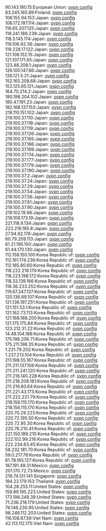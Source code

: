 90.143.180.15:European Union: [ovpn config](vpn/90_143_180_15.ovpn)  
83.245.165.89:Finland: [ovpn config](vpn/83_245_165_89.ovpn)  
106.155.94.153:Japan: [ovpn config](vpn/106_155_94_153.ovpn)  
106.172.187.114:Japan: [ovpn config](vpn/106_172_187_114.ovpn)  
116.65.207.125:Japan: [ovpn config](vpn/116_65_207_125.ovpn)  
118.241.188.239:Japan: [ovpn config](vpn/118_241_188_239.ovpn)  
118.3.145.174:Japan: [ovpn config](vpn/118_3_145_174.ovpn)  
119.106.92.36:Japan: [ovpn config](vpn/119_106_92_36.ovpn)  
119.228.17.122:Japan: [ovpn config](vpn/119_228_17_122.ovpn)  
121.106.152.15:Japan: [ovpn config](vpn/121_106_152_15.ovpn)  
121.107.171.65:Japan: [ovpn config](vpn/121_107_171_65.ovpn)  
123.48.208.1:Japan: [ovpn config](vpn/123_48_208_1.ovpn)  
126.100.147.66:Japan: [ovpn config](vpn/126_100_147_66.ovpn)  
126.121.5.21:Japan: [ovpn config](vpn/126_121_5_21.ovpn)  
152.165.208.68:Japan: [ovpn config](vpn/152_165_208_68.ovpn)  
153.125.85.121:Japan: [ovpn config](vpn/153_125_85_121.ovpn)  
164.70.214.2:Japan: [ovpn config](vpn/164_70_214_2.ovpn)  
180.198.204.102:Japan: [ovpn config](vpn/180_198_204_102.ovpn)  
180.47.191.23:Japan: [ovpn config](vpn/180_47_191_23.ovpn)  
182.168.137.153:Japan: [ovpn config](vpn/182_168_137_153.ovpn)  
218.110.151.102:Japan: [ovpn config](vpn/218_110_151_102.ovpn)  
219.100.37.110:Japan: [ovpn config](vpn/219_100_37_110.ovpn)  
219.100.37.118:Japan: [ovpn config](vpn/219_100_37_118.ovpn)  
219.100.37.119:Japan: [ovpn config](vpn/219_100_37_119.ovpn)  
219.100.37.126:Japan: [ovpn config](vpn/219_100_37_126.ovpn)  
219.100.37.165:Japan: [ovpn config](vpn/219_100_37_165.ovpn)  
219.100.37.166:Japan: [ovpn config](vpn/219_100_37_166.ovpn)  
219.100.37.169:Japan: [ovpn config](vpn/219_100_37_169.ovpn)  
219.100.37.174:Japan: [ovpn config](vpn/219_100_37_174.ovpn)  
219.100.37.177:Japan: [ovpn config](vpn/219_100_37_177.ovpn)  
219.100.37.179:Japan: [ovpn config](vpn/219_100_37_179.ovpn)  
219.100.37.190:Japan: [ovpn config](vpn/219_100_37_190.ovpn)  
219.100.37.2:Japan: [ovpn config](vpn/219_100_37_2.ovpn)  
219.100.37.24:Japan: [ovpn config](vpn/219_100_37_24.ovpn)  
219.100.37.29:Japan: [ovpn config](vpn/219_100_37_29.ovpn)  
219.100.37.54:Japan: [ovpn config](vpn/219_100_37_54.ovpn)  
219.100.37.56:Japan: [ovpn config](vpn/219_100_37_56.ovpn)  
219.100.37.81:Japan: [ovpn config](vpn/219_100_37_81.ovpn)  
219.100.37.90:Japan: [ovpn config](vpn/219_100_37_90.ovpn)  
219.102.19.98:Japan: [ovpn config](vpn/219_102_19_98.ovpn)  
219.106.173.19:Japan: [ovpn config](vpn/219_106_173_19.ovpn)  
221.118.9.134:Japan: [ovpn config](vpn/221_118_9_134.ovpn)  
223.216.185.8:Japan: [ovpn config](vpn/223_216_185_8.ovpn)  
27.94.92.178:Japan: [ovpn config](vpn/27_94_92_178.ovpn)  
60.79.209.113:Japan: [ovpn config](vpn/60_79_209_113.ovpn)  
61.21.195.150:Japan: [ovpn config](vpn/61_21_195_150.ovpn)  
61.44.170.130:Japan: [ovpn config](vpn/61_44_170_130.ovpn)  
112.158.150.100:Korea Republic of: [ovpn config](vpn/112_158_150_100.ovpn)  
112.161.174.236:Korea Republic of: [ovpn config](vpn/112_161_174_236.ovpn)  
112.185.80.60:Korea Republic of: [ovpn config](vpn/112_185_80_60.ovpn)  
118.222.218.179:Korea Republic of: [ovpn config](vpn/118_222_218_179.ovpn)  
118.223.198.172:Korea Republic of: [ovpn config](vpn/118_223_198_172.ovpn)  
118.33.139.166:Korea Republic of: [ovpn config](vpn/118_33_139_166.ovpn)  
118.36.233.252:Korea Republic of: [ovpn config](vpn/118_36_233_252.ovpn)  
119.67.247.137:Korea Republic of: [ovpn config](vpn/119_67_247_137.ovpn)  
120.136.89.107:Korea Republic of: [ovpn config](vpn/120_136_89_107.ovpn)  
121.136.197.251:Korea Republic of: [ovpn config](vpn/121_136_197_251.ovpn)  
121.151.53.1:Korea Republic of: [ovpn config](vpn/121_151_53_1.ovpn)  
121.162.73.113:Korea Republic of: [ovpn config](vpn/121_162_73_113.ovpn)  
121.168.188.200:Korea Republic of: [ovpn config](vpn/121_168_188_200.ovpn)  
121.175.175.84:Korea Republic of: [ovpn config](vpn/121_175_175_84.ovpn)  
123.212.31.22:Korea Republic of: [ovpn config](vpn/123_212_31_22.ovpn)  
14.48.104.188:Korea Republic of: [ovpn config](vpn/14_48_104_188.ovpn)  
175.198.206.71:Korea Republic of: [ovpn config](vpn/175_198_206_71.ovpn)  
175.211.198.35:Korea Republic of: [ovpn config](vpn/175_211_198_35.ovpn)  
1.231.79.202:Korea Republic of: [ovpn config](vpn/1_231_79_202.ovpn)  
1.237.213.104:Korea Republic of: [ovpn config](vpn/1_237_213_104.ovpn)  
211.198.55.167:Korea Republic of: [ovpn config](vpn/211_198_55_167.ovpn)  
211.211.137.108:Korea Republic of: [ovpn config](vpn/211_211_137_108.ovpn)  
211.211.241.120:Korea Republic of: [ovpn config](vpn/211_211_241_120.ovpn)  
211.216.140.228:Korea Republic of: [ovpn config](vpn/211_216_140_228.ovpn)  
211.218.208.181:Korea Republic of: [ovpn config](vpn/211_218_208_181.ovpn)  
211.219.80.64:Korea Republic of: [ovpn config](vpn/211_219_80_64.ovpn)  
211.221.43.173:Korea Republic of: [ovpn config](vpn/211_221_43_173.ovpn)  
211.222.221.79:Korea Republic of: [ovpn config](vpn/211_222_221_79.ovpn)  
218.156.115.170:Korea Republic of: [ovpn config](vpn/218_156_115_170.ovpn)  
218.156.115.170:Korea Republic of: [ovpn config](vpn/218_156_115_170.ovpn)  
220.70.29.223:Korea Republic of: [ovpn config](vpn/220_70_29_223.ovpn)  
220.72.195.50:Korea Republic of: [ovpn config](vpn/220_72_195_50.ovpn)  
220.72.95.30:Korea Republic of: [ovpn config](vpn/220_72_95_30.ovpn)  
220.76.210.41:Korea Republic of: [ovpn config](vpn/220_76_210_41.ovpn)  
221.150.189.210:Korea Republic of: [ovpn config](vpn/221_150_189_210.ovpn)  
222.102.99.216:Korea Republic of: [ovpn config](vpn/222_102_99_216.ovpn)  
222.234.83.45:Korea Republic of: [ovpn config](vpn/222_234_83_45.ovpn)  
58.232.181.70:Korea Republic of: [ovpn config](vpn/58_232_181_70.ovpn)  
59.0.217.78:Korea Republic of: [ovpn config](vpn/59_0_217_78.ovpn)  
61.78.165.127:Korea Republic of: [ovpn config](vpn/61_78_165_127.ovpn)  
187.191.49.31:Mexico: [ovpn config](vpn/187_191_49_31.ovpn)  
201.170.72.73:Mexico: [ovpn config](vpn/201_170_72_73.ovpn)  
219.74.131.141:Singapore: [ovpn config](vpn/219_74_131_141.ovpn)  
184.22.179.153:Thailand: [ovpn config](vpn/184_22_179_153.ovpn)  
104.28.255.11:United States: [ovpn config](vpn/104_28_255_11.ovpn)  
159.89.195.223:United States: [ovpn config](vpn/159_89_195_223.ovpn)  
173.198.248.39:United States: [ovpn config](vpn/173_198_248_39.ovpn)  
71.236.218.179:United States: [ovpn config](vpn/71_236_218_179.ovpn)  
76.146.230.95:United States: [ovpn config](vpn/76_146_230_95.ovpn)  
98.246.112.203:United States: [ovpn config](vpn/98_246_112_203.ovpn)  
116.108.87.59:Viet Nam: [ovpn config](vpn/116_108_87_59.ovpn)  
42.113.112.175:Viet Nam: [ovpn config](vpn/42_113_112_175.ovpn)  
